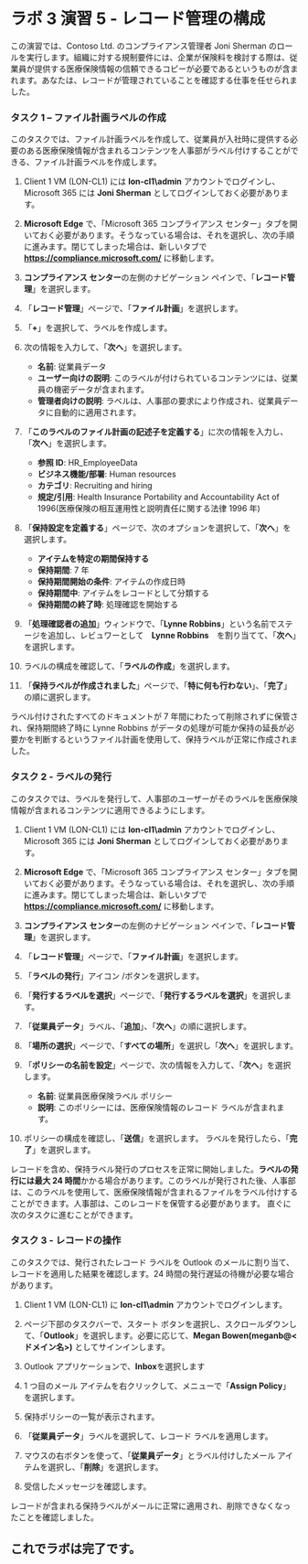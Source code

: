 ﻿# ラボ 3 演習 5 - レコード管理の構成

この演習では、Contoso Ltd. のコンプライアンス管理者 Joni Sherman のロールを実行します。組織に対する規制要件には、企業が保険料を検討する際は、従業員が提供する医療保険情報の信頼できるコピーが必要であるというものが含まれます。あなたは、レコードが管理されていることを確認する仕事を任せられました。

### タスク 1 – ファイル計画ラベルの作成

このタスクでは、ファイル計画ラベルを作成して、従業員が入社時に提供する必要のある医療保険情報が含まれるコンテンツを人事部がラベル付けすることができる、ファイル計画ラベルを作成します。

1. Client 1 VM (LON-CL1) には **lon-cl1\admin** アカウントでログインし、Microsoft 365 には **Joni Sherman** としてログインしておく必要があります。 

2. **Microsoft Edge** で、「Microsoft 365 コンプライアンス センター」タブを開いておく必要があります。そうなっている場合は、それを選択し、次の手順に進みます。閉じてしまった場合は、新しいタブで **https://compliance.microsoft.com/** に移動します。 

3. **コンプライアンス センター**の左側のナビゲーション ペインで、「**レコード管理**」を選択します。

4. 「**レコード管理**」ページで、「**ファイル計画**」を選択します。

5. 「**+**」を選択して、ラベルを作成します。

6. 次の情報を入力して、「**次へ**」を選択します。
    - **名前**: 従業員データ
    - **ユーザー向けの説明**: このラベルが付けられているコンテンツには、従業員の機密データが含まれます。
    - **管理者向けの説明**: ラベルは、人事部の要求により作成され、従業員データに自動的に適用されます。

7. 「**このラベルのファイル計画の記述子を定義する**」に次の情報を入力し、「**次へ**」を選択します。

    - **参照 ID**: HR_EmployeeData
    - **ビジネス機能/部署**: Human resources
    - **カテゴリ**: Recruiting and hiring
    - **規定/引用**: Health Insurance Portability and Accountability Act of 1996(医療保険の相互運用性と説明責任に関する法律 1996 年)

8. 「**保持設定を定義する**」ページで、次のオプションを選択して、「**次へ**」を選択します。
    - **アイテムを特定の期間保持する**
    - **保持期間**: 7 年
    - **保持期間開始の条件**: アイテムの作成日時
    - **保持期間中**: アイテムをレコードとして分類する
    - **保持期間の終了時**: 処理確認を開始する

9. 「**処理確認者の追加**」ウィンドウで、「**Lynne Robbins**」という名前でステージを追加し、レビュワーとして　**Lynne Robbins**　を割り当てて、「**次へ**」を選択します。

10. ラベルの構成を確認して、「**ラベルの作成**」を選択します。

11. 「**保持ラベルが作成されました**」ページで、「**特に何も行わない**」、「**完了**」の順に選択します。

ラベル付けされたすべてのドキュメントが 7 年間にわたって削除されずに保管され、保持期間終了時に Lynne Robbins がデータの処理が可能か保持の延長が必要かを判断するというファイル計画を使用して、保持ラベルが正常に作成されました。

### タスク 2 - ラベルの発行

このタスクでは、ラベルを発行して、人事部のユーザーがそのラベルを医療保険情報が含まれるコンテンツに適用できるようにします。  

1. Client 1 VM (LON-CL1) には **lon-cl1\admin** アカウントでログインし、Microsoft 365 には **Joni Sherman** としてログインしておく必要があります。 

2. **Microsoft Edge** で、「Microsoft 365 コンプライアンス センター」タブを開いておく必要があります。そうなっている場合は、それを選択し、次の手順に進みます。閉じてしまった場合は、新しいタブで **https://compliance.microsoft.com/** に移動します。 

3. **コンプライアンス センター**の左側のナビゲーション ペインで、「**レコード管理**」を選択します。

4. 「**レコード管理**」ページで、「**ファイル計画**」を選択します。

5. 「**ラベルの発行**」アイコン /ボタンを選択します。

6. 「**発行するラベルを選択**」ページで、「**発行するラベルを選択**」を選択します。

7. 「**従業員データ**」ラベル、「**追加**」、「**次へ**」の順に選択します。 

8. 「**場所の選択**」ページで、「**すべての場所**」を選択し「**次へ**」を選択します。

9. 「**ポリシーの名前を設定**」ページで、次の情報を入力して、「**次へ**」を選択します。
    - **名前**: 従業員医療保険ラベル ポリシー
    - **説明**: このポリシーには、医療保険情報のレコード ラベルが含まれます。

10. ポリシーの構成を確認し、「**送信**」を選択します。  ラベルを発行したら、「**完了**」を選択します。

レコードを含め、保持ラベル発行のプロセスを正常に開始しました。**ラベルの発行には最大 24 時間**かかる場合があります。このラベルが発行された後、人事部は、このラベルを使用して、医療保険情報が含まれるファイルをラベル付けすることができます。人事部は、このレコードを保管する必要があります。  直ぐに次のタスクに進むことができます。

### タスク 3 - レコードの操作

このタスクでは、発行されたレコード ラベルを Outlook のメールに割り当て、レコードを適用した結果を確認します。24 時間の発行遅延の待機が必要な場合があります。

1. Client 1 VM (LON-CL1) に **lon-cl1\admin** アカウントでログインします。

2. ページ下部のタスクバーで、スタート ボタンを選択し、スクロールダウンして、「**Outlook**」を選択します。必要に応じて、**Megan Bowen(meganb@<ドメイン名>)** としてサインインします。
 
3. Outlook アプリケーションで、**Inbox**を選択します

4. 1 つ目のメール アイテムを右クリックして、メニューで「**Assign Policy**」を選択します。

5. 保持ポリシーの一覧が表示されます。

6. 「**従業員データ**」ラベルを選択して、レコード ラベルを適用します。  

7. マウスの右ボタンを使って、「**従業員データ**」とラベル付けしたメール アイテムを選択し、「**削除**」を選択します。

8. 受信したメッセージを確認します。

レコードが含まれる保持ラベルがメールに正常に適用され、削除できなくなったことを確認しました。 

## これでラボは完了です。
